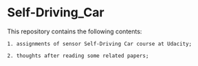 # Self-Driving_Car

This repository contains the following contents:

    1. assignments of sensor Self-Driving Car course at Udacity;
  
    2. thoughts after reading some related papers;
